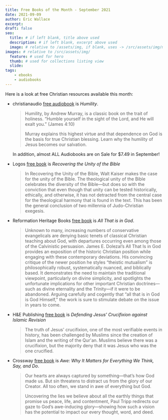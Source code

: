 ```yaml
---
title: Free Books of the Month - September 2021
date: 2021-09-09
author: Eric Wallace
excerpt:
draft: false
seo:
  title: # if left blank, title above used
  description: # if left blank, excerpt above used
  image: # relative to /assets/img, if blank, uses -> /src/assets/img/meta/default.png
images: # relative to /src/assets/img/
  feature: # used for hero
  thumb: # used for collections listing view
  slide:
tags:
    - ebooks
    - audiobooks
---
```

Here is a look at free Christian resources available this month:

- christianaudio [free audiobook](https://christianaudio.com/free/) is *Humility*. 
    > Humility, by Andrew Murray, is a classic book on the trait of holiness. “Humble yourself in the sight of the Lord, and He will exalt you.” (James 4:10)
    >
    > Murray explains this highest virtue and that dependence on God is the basis for true Christian blessing. Learn why the humility of Jesus becomes our salvation.

    In addition, almost ALL Audiobooks are on Sale for $7.49 in September! 

- Logos [free book](https://www.logos.com/free-book-of-the-month) is *Recovering the Unity of the Bible*
    > In Recovering the Unity of the Bible, Walt Kaiser makes the case for the unity of the Bible. The theological unity of the Bible celebrates the diversity of the Bible—but does so with the conviction that even though that unity can be tested historically, ethically, and otherwise, it has not detracted from the central case for the theological harmony that is found in the text. This has been the general conclusion of two millennia of Judo-Christian exegesis.

- Reformation Heritage Books [free book](https://mailchi.mp/heritagebooks/09fv3j7d6q) is *All That is in God*.
    > Unknown to many, increasing numbers of conservative evangelicals are denying basic tenets of classical Christian teaching about God, with departures occurring even among those of the Calvinistic persuasion. James E. Dolezal’s All That Is in God provides an exposition of the historic Christian position while engaging with these contemporary deviations. His convincing critique of the newer position he styles “theistic mutualism” is philosophically robust, systematically nuanced, and biblically based. It demonstrates the need to maintain the traditional viewpoint, particularly on divine simplicity, and spotlights the unfortunate implications for other important Christian doctrines—such as divine eternality and the Trinity—if it were to be abandoned. Arguing carefully and cogently that “all that is in God is God Himself,” the work is sure to stimulate debate on the issue in years to come. 

- H&E Publishing [free book](https://hesedandemet.com/free/) is *Defending Jesus' Crucifixion against Islamic Revision*
    > The truth of Jesus' crucifixion, one of the most verifiable events in history, has been challenged by Muslims since the creation of Islam and the writing of the Qur'an. Muslims believe there was a crucifixion, but the majority deny that it was Jesus who was the one crucified. 

- Crossway [free book](https://mailchi.mp/crossway/free-ebook-awe) is *Awe: Why It Matters for Everything We Think, Say, and Do*.
    > Our hearts are always captured by something—that’s how God made us. But sin threatens to distract us from the glory of our Creator. All too often, we stand in awe of everything but God.
    >
    > Uncovering the lies we believe about all the earthly things that promise us peace, life, and contentment, Paul Tripp redirects our gaze to God’s awe-inducing glory—showing how such a vision has the potential to impact our every thought, word, and deed.